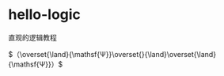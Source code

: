 # hello-logic
直观的逻辑教程

$（\overset{\land}{\mathsf{Ψ}}\overset{}{\land}\overset{\land}{\mathsf{Ψ}}）$ 
